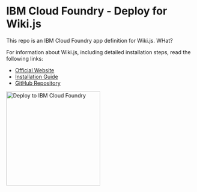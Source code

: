 # IBM Cloud Foundry - Deploy for Wiki.js

This repo is an IBM Cloud Foundry app definition for Wiki.js. WHat?

For information about Wiki.js, including detailed installation steps, read the following links:

- [Official Website](https://wiki.js.org/)
- [Installation Guide](https://wiki.js.org/get-started.html)
- [GitHub Repository](https://github.com/Requarks/wiki)

<a href="https://console.bluemix.net/devops/setup/deploy?repository=https://github.com/Requarks/wiki-ibm-cloud-foundry" rel="Deploy to IBM Cloud Foundry"><img src="https://console.bluemix.net/devops/setup/deploy/button.svg" alt="Deploy to IBM Cloud Foundry" width="250"/></a>
